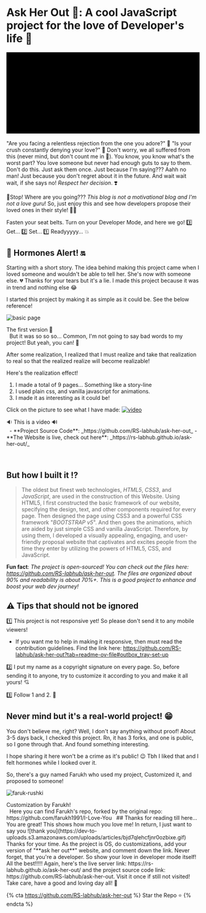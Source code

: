 # Ask Her Out 👰: A cool JavaScript project for the love of Developer's life 💖

![cover image](ezgif.com-speed.gif)

"Are you facing a relentless rejection from the one you adore?" 🥺
"Is your crush constantly denying your love?" 🥹
Don't worry, we all suffered from this (never mind, but don't count me in 🙂).
You know, you know what's the worst part? You love someone but never had enough guts to say to them. Don't do this. Just ask them once. Just because I'm saying??? Aahh no man! Just because you don't regret about it in the future. And wait wait wait, if she says no! _Respect her decision_. ❣️

🫸Stop! Where are you going??? _This blog is not a motivational blog and I'm not a love guru_! So, just enjoy this and see how developers propose their loved ones in their style! 🧑‍💻

Fasten your seat belts. Turn on your Developer Mode, and here we go!
3️⃣ Get... 2️⃣ Set... 1️⃣ Readyyyyy... 💥
&nbsp;
## 🚨 Hormones Alert! 🔛
Starting with a short story. The idea behind making this project came when I loved someone and wouldn't be able to tell her. She's now with someone else. 💔 
Thanks for your tears but it's a lie. I made this project because it was in trend and nothing else 😂

I started this project by making it as simple as it could be. See the below reference!

![basic page](https://dev-to-uploads.s3.amazonaws.com/uploads/articles/hy39swf7omjvxu7rjoek.png)
<figcaption> The first version 🥰 </figcaption>
&nbsp;
But it was so so so... Common, I'm not going to say bad words to my project! But yeah, you can! 🙂

After some realization, I realized that I must realize and take that realization to real so that the realized realize will become realizable!

Here's the realization effect!
1. I made a total of 9 pages... Something like a story-line
2. I used plain css, and vanilla javascript for animations.
3. I made it as interesting as it could be!

Click on the picture to see what I have made:
[![video](https://dev-to-uploads.s3.amazonaws.com/uploads/articles/nbu2unwq0is2icq3j76l.png)](https://youtu.be/oslQjWXfrmU)
<figcaption> 🔉 This is a video 🔊 </figcaption>
&nbsp;
- **Project Source Code**: _https://github.com/RS-labhub/ask-her-out_
- **The Website is live, check out here**: _https://rs-labhub.github.io/ask-her-out/_

&nbsp;
## But how I built it ⁉️
> The oldest but finest web technologies, _HTML5_, _CSS3_, and _JavaScript_, are used in the construction of this Website. Using HTML5, I first constructed the basic framework of our website, specifying the design, text, and other components required for every page. Then designed the page using CSS3 and a powerful CSS framework "_BOOTSTRAP v5_". And then goes the animations, which are aided by just simple CSS and vanilla JavaScript. Therefore, by using them, I developed a visually appealing, engaging, and user-friendly proposal website that captivates and excites people from the time they enter by utilizing the powers of HTML5, CSS, and JavaScript.

**Fun fact**: _The project is open-sourced! You can check out the files here: https://github.com/RS-labhub/ask-her-out. The files are organized about 90% and readability is about 70%+. This is a good project to enhance and boost your web dev journey!_ 
&nbsp;
## ⚠️ Tips that should not be ignored
1️⃣ This project is not responsive yet! So please don't send it to any mobile viewers!
 - If you want me to help in making it responsive, then must read the contribution guidelines. Find the link here: https://github.com/RS-labhub/ask-her-out?tab=readme-ov-file#outbox_tray-set-up

2️⃣ I put my name as a copyright signature on every page. So, before sending it to anyone, try to customize it according to you and make it all yours! 💘

3️⃣ Follow 1 and 2. 🥰
&nbsp;
## Never mind but it's a real-world project! 😁
You don't believe me, right? Well, I don't say anything without proof! About 3-5 days back, I checked this project. Rn, it has 3 forks, and one is public, so I gone through that. And found something interesting.

I hope sharing it here won't be a crime as it's public! 😉 Tbh I liked that and I felt hormones while I looked over it.

So, there's a guy named Farukh who used my project, Customized it, and proposed to someone!

![faruk-rushki](https://dev-to-uploads.s3.amazonaws.com/uploads/articles/geojdbna8pi48b3l32mi.png)
<figcaption> Customization by Farukh! </figcaption>
&nbsp;
Here you can find Farukh's repo, forked by the original repo: https://github.com/farukh1991/I-Love-You
&nbsp;
## Thanks for reading till here...
You are great! This shows how much you love me! In return, I just want to say you
![thank you](https://dev-to-uploads.s3.amazonaws.com/uploads/articles/bjd7qlehcfjnr0ozbixe.gif)
Thanks for your time. As the project is OS, do customizations, add your version of "**ask her out**" website, and comment down the link. Never forget, that you're a developer. So show your love in developer mode itself! All the best!!!!!
Again, here's the live server link: https://rs-labhub.github.io/ask-her-out/ and the project source code link: https://github.com/RS-labhub/ask-her-out. Visit it once if still not visited! Take care, have a good and loving day all! 💞

{% cta https://github.com/RS-labhub/ask-her-out %} Star the Repo ⭐ {% endcta %}